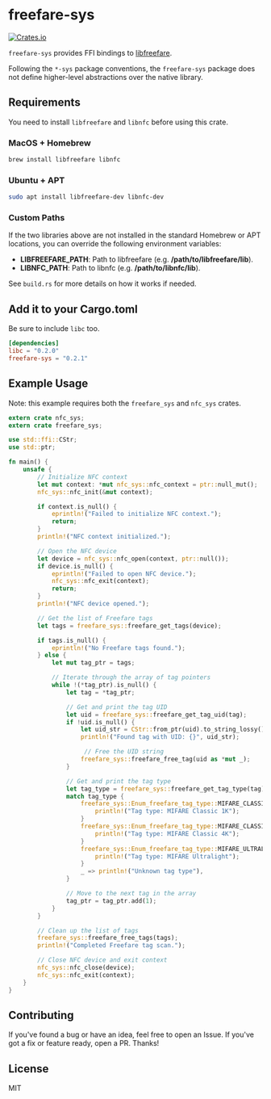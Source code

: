 # freefare-sys

[![Crates.io](https://img.shields.io/crates/v/freefare-sys.svg?maxAge=2592000)](https://crates.io/crates/freefare-sys)

`freefare-sys` provides FFI bindings to [libfreefare](https://github.com/nfc-tools/libfreefare).

Following the `*-sys` package conventions, the `freefare-sys` package does not define higher-level abstractions over the native library.

## Requirements

You need to install `libfreefare` and `libnfc` before using this crate.

### MacOS + Homebrew

```bash
brew install libfreefare libnfc
```

### Ubuntu + APT

```bash
sudo apt install libfreefare-dev libnfc-dev
```

### Custom Paths

If the two libraries above are not installed in the standard Homebrew or APT locations, you can override the following environment variables:

* **LIBFREEFARE_PATH**: Path to libfreefare (e.g. **/path/to/libfreefare/lib**).
* **LIBNFC_PATH**: Path to libnfc (e.g. **/path/to/libnfc/lib**).

See `build.rs` for more details on how it works if needed.

## Add it to your Cargo.toml

Be sure to include `libc` too. 

```toml
[dependencies]
libc = "0.2.0"
freefare-sys = "0.2.1"
```

## Example Usage

Note: this example requires both the `freefare_sys` and `nfc_sys` crates.

```rust
extern crate nfc_sys;
extern crate freefare_sys;

use std::ffi::CStr;
use std::ptr;

fn main() {
    unsafe {
        // Initialize NFC context
        let mut context: *mut nfc_sys::nfc_context = ptr::null_mut();
        nfc_sys::nfc_init(&mut context);

        if context.is_null() {
            eprintln!("Failed to initialize NFC context.");
            return;
        }
        println!("NFC context initialized.");

        // Open the NFC device
        let device = nfc_sys::nfc_open(context, ptr::null());
        if device.is_null() {
            eprintln!("Failed to open NFC device.");
            nfc_sys::nfc_exit(context);
            return;
        }
        println!("NFC device opened.");

        // Get the list of Freefare tags
        let tags = freefare_sys::freefare_get_tags(device);

        if tags.is_null() {
            eprintln!("No Freefare tags found.");
        } else {
            let mut tag_ptr = tags;

            // Iterate through the array of tag pointers
            while !(*tag_ptr).is_null() {
                let tag = *tag_ptr;

                // Get and print the tag UID
                let uid = freefare_sys::freefare_get_tag_uid(tag);
                if !uid.is_null() {
                    let uid_str = CStr::from_ptr(uid).to_string_lossy();
                    println!("Found tag with UID: {}", uid_str);

                     // Free the UID string
                    freefare_sys::freefare_free_tag(uid as *mut _);
                }

                // Get and print the tag type
                let tag_type = freefare_sys::freefare_get_tag_type(tag);
                match tag_type {
                    freefare_sys::Enum_freefare_tag_type::MIFARE_CLASSIC_1K => {
                        println!("Tag type: MIFARE Classic 1K");
                    }
                    freefare_sys::Enum_freefare_tag_type::MIFARE_CLASSIC_4K => {
                        println!("Tag type: MIFARE Classic 4K");
                    }
                    freefare_sys::Enum_freefare_tag_type::MIFARE_ULTRALIGHT => {
                        println!("Tag type: MIFARE Ultralight");
                    }
                    _ => println!("Unknown tag type"),
                }

                // Move to the next tag in the array
                tag_ptr = tag_ptr.add(1);
            }
        }

        // Clean up the list of tags
        freefare_sys::freefare_free_tags(tags);
        println!("Completed Freefare tag scan.");

        // Close NFC device and exit context
        nfc_sys::nfc_close(device);
        nfc_sys::nfc_exit(context);
    }
}
```

## Contributing

If you've found a bug or have an idea, feel free to open an Issue. If you've got a fix or feature ready, open a PR. Thanks!

## License

MIT
